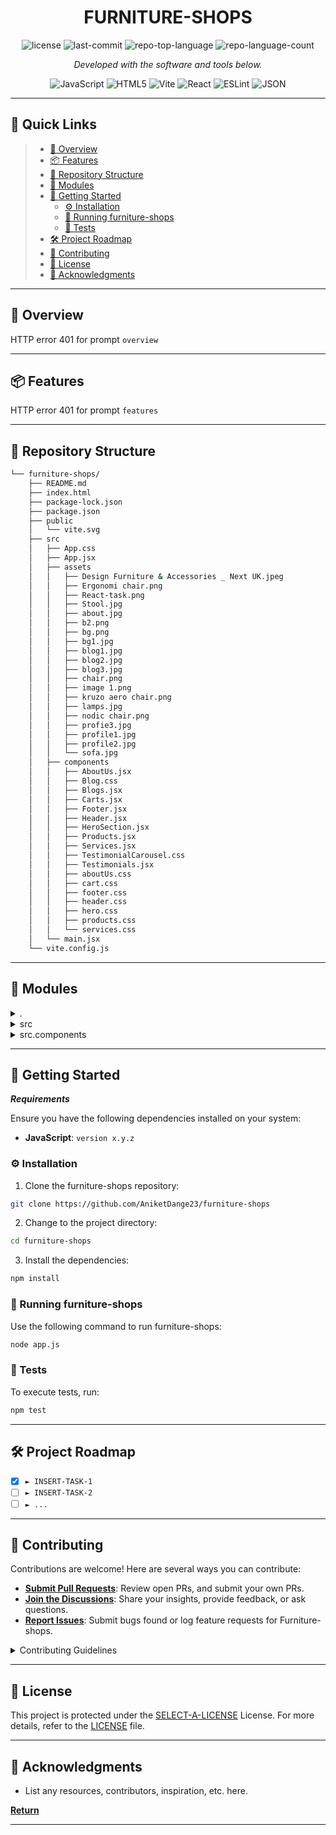 
<p align="center">
    <h1 align="center">FURNITURE-SHOPS</h1>
</p>
<p align="center">
    <a href="https://furniture-shops.netlify.app/" ></a>
</p>
<p align="center">
	<img src="https://img.shields.io/github/license/AniketDange23/furniture-shops?style=flat&color=0080ff" alt="license">
	<img src="https://img.shields.io/github/last-commit/AniketDange23/furniture-shops?style=flat&logo=git&logoColor=white&color=0080ff" alt="last-commit">
	<img src="https://img.shields.io/github/languages/top/AniketDange23/furniture-shops?style=flat&color=0080ff" alt="repo-top-language">
	<img src="https://img.shields.io/github/languages/count/AniketDange23/furniture-shops?style=flat&color=0080ff" alt="repo-language-count">
<p>
<p align="center">
		<em>Developed with the software and tools below.</em>
</p>
<p align="center">
	<img src="https://img.shields.io/badge/JavaScript-F7DF1E.svg?style=flat&logo=JavaScript&logoColor=black" alt="JavaScript">
	<img src="https://img.shields.io/badge/HTML5-E34F26.svg?style=flat&logo=HTML5&logoColor=white" alt="HTML5">
	<img src="https://img.shields.io/badge/Vite-646CFF.svg?style=flat&logo=Vite&logoColor=white" alt="Vite">
	<img src="https://img.shields.io/badge/React-61DAFB.svg?style=flat&logo=React&logoColor=black" alt="React">
	<img src="https://img.shields.io/badge/ESLint-4B32C3.svg?style=flat&logo=ESLint&logoColor=white" alt="ESLint">
	<img src="https://img.shields.io/badge/JSON-000000.svg?style=flat&logo=JSON&logoColor=white" alt="JSON">
</p>
<hr>

## 🔗 Quick Links

> - [📍 Overview](#-overview)
> - [📦 Features](#-features)
> - [📂 Repository Structure](#-repository-structure)
> - [🧩 Modules](#-modules)
> - [🚀 Getting Started](#-getting-started)
>   - [⚙️ Installation](#️-installation)
>   - [🤖 Running furniture-shops](#-running-furniture-shops)
>   - [🧪 Tests](#-tests)
> - [🛠 Project Roadmap](#-project-roadmap)
> - [🤝 Contributing](#-contributing)
> - [📄 License](#-license)
> - [👏 Acknowledgments](#-acknowledgments)

---

## 📍 Overview

HTTP error 401 for prompt `overview`

---

## 📦 Features

HTTP error 401 for prompt `features`

---

## 📂 Repository Structure

```sh
└── furniture-shops/
    ├── README.md
    ├── index.html
    ├── package-lock.json
    ├── package.json
    ├── public
    │   └── vite.svg
    ├── src
    │   ├── App.css
    │   ├── App.jsx
    │   ├── assets
    │   │   ├── Design Furniture & Accessories _ Next UK.jpeg
    │   │   ├── Ergonomi chair.png
    │   │   ├── React-task.png
    │   │   ├── Stool.jpg
    │   │   ├── about.jpg
    │   │   ├── b2.png
    │   │   ├── bg.png
    │   │   ├── bg1.jpg
    │   │   ├── blog1.jpg
    │   │   ├── blog2.jpg
    │   │   ├── blog3.jpg
    │   │   ├── chair.png
    │   │   ├── image 1.png
    │   │   ├── kruzo aero chair.png
    │   │   ├── lamps.jpg
    │   │   ├── nodic chair.png
    │   │   ├── profie3.jpg
    │   │   ├── profile1.jpg
    │   │   ├── profile2.jpg
    │   │   └── sofa.jpg
    │   ├── components
    │   │   ├── AboutUs.jsx
    │   │   ├── Blog.css
    │   │   ├── Blogs.jsx
    │   │   ├── Carts.jsx
    │   │   ├── Footer.jsx
    │   │   ├── Header.jsx
    │   │   ├── HeroSection.jsx
    │   │   ├── Products.jsx
    │   │   ├── Services.jsx
    │   │   ├── TestimonialCarousel.css
    │   │   ├── Testimonials.jsx
    │   │   ├── aboutUs.css
    │   │   ├── cart.css
    │   │   ├── footer.css
    │   │   ├── header.css
    │   │   ├── hero.css
    │   │   ├── products.css
    │   │   └── services.css
    │   └── main.jsx
    └── vite.config.js
```

---

## 🧩 Modules

<details closed><summary>.</summary>

| File                                                                                                | Summary                                       |
| ---                                                                                                 | ---                                           |
| [index.html](https://github.com/AniketDange23/furniture-shops/blob/master/index.html)               | HTTP error 401 for prompt `index.html`        |
| [vite.config.js](https://github.com/AniketDange23/furniture-shops/blob/master/vite.config.js)       | HTTP error 401 for prompt `vite.config.js`    |
| [package.json](https://github.com/AniketDange23/furniture-shops/blob/master/package.json)           | HTTP error 401 for prompt `package.json`      |
| [package-lock.json](https://github.com/AniketDange23/furniture-shops/blob/master/package-lock.json) | HTTP error 401 for prompt `package-lock.json` |

</details>

<details closed><summary>src</summary>

| File                                                                                  | Summary                                  |
| ---                                                                                   | ---                                      |
| [App.jsx](https://github.com/AniketDange23/furniture-shops/blob/master/src/App.jsx)   | HTTP error 401 for prompt `src/App.jsx`  |
| [App.css](https://github.com/AniketDange23/furniture-shops/blob/master/src/App.css)   | HTTP error 401 for prompt `src/App.css`  |
| [main.jsx](https://github.com/AniketDange23/furniture-shops/blob/master/src/main.jsx) | HTTP error 401 for prompt `src/main.jsx` |

</details>

<details closed><summary>src.components</summary>

| File                                                                                                                           | Summary                                                            |
| ---                                                                                                                            | ---                                                                |
| [products.css](https://github.com/AniketDange23/furniture-shops/blob/master/src/components/products.css)                       | HTTP error 401 for prompt `src/components/products.css`            |
| [TestimonialCarousel.css](https://github.com/AniketDange23/furniture-shops/blob/master/src/components/TestimonialCarousel.css) | HTTP error 401 for prompt `src/components/TestimonialCarousel.css` |
| [AboutUs.jsx](https://github.com/AniketDange23/furniture-shops/blob/master/src/components/AboutUs.jsx)                         | HTTP error 401 for prompt `src/components/AboutUs.jsx`             |
| [footer.css](https://github.com/AniketDange23/furniture-shops/blob/master/src/components/footer.css)                           | HTTP error 401 for prompt `src/components/footer.css`              |
| [HeroSection.jsx](https://github.com/AniketDange23/furniture-shops/blob/master/src/components/HeroSection.jsx)                 | HTTP error 401 for prompt `src/components/HeroSection.jsx`         |
| [Footer.jsx](https://github.com/AniketDange23/furniture-shops/blob/master/src/components/Footer.jsx)                           | HTTP error 401 for prompt `src/components/Footer.jsx`              |
| [Testimonials.jsx](https://github.com/AniketDange23/furniture-shops/blob/master/src/components/Testimonials.jsx)               | HTTP error 401 for prompt `src/components/Testimonials.jsx`        |
| [services.css](https://github.com/AniketDange23/furniture-shops/blob/master/src/components/services.css)                       | HTTP error 401 for prompt `src/components/services.css`            |
| [hero.css](https://github.com/AniketDange23/furniture-shops/blob/master/src/components/hero.css)                               | HTTP error 401 for prompt `src/components/hero.css`                |
| [cart.css](https://github.com/AniketDange23/furniture-shops/blob/master/src/components/cart.css)                               | HTTP error 401 for prompt `src/components/cart.css`                |
| [Products.jsx](https://github.com/AniketDange23/furniture-shops/blob/master/src/components/Products.jsx)                       | HTTP error 401 for prompt `src/components/Products.jsx`            |
| [Services.jsx](https://github.com/AniketDange23/furniture-shops/blob/master/src/components/Services.jsx)                       | HTTP error 401 for prompt `src/components/Services.jsx`            |
| [Blogs.jsx](https://github.com/AniketDange23/furniture-shops/blob/master/src/components/Blogs.jsx)                             | HTTP error 401 for prompt `src/components/Blogs.jsx`               |
| [Blog.css](https://github.com/AniketDange23/furniture-shops/blob/master/src/components/Blog.css)                               | HTTP error 401 for prompt `src/components/Blog.css`                |
| [Carts.jsx](https://github.com/AniketDange23/furniture-shops/blob/master/src/components/Carts.jsx)                             | HTTP error 401 for prompt `src/components/Carts.jsx`               |
| [header.css](https://github.com/AniketDange23/furniture-shops/blob/master/src/components/header.css)                           | HTTP error 401 for prompt `src/components/header.css`              |
| [aboutUs.css](https://github.com/AniketDange23/furniture-shops/blob/master/src/components/aboutUs.css)                         | HTTP error 401 for prompt `src/components/aboutUs.css`             |
| [Header.jsx](https://github.com/AniketDange23/furniture-shops/blob/master/src/components/Header.jsx)                           | HTTP error 401 for prompt `src/components/Header.jsx`              |

</details>

---

## 🚀 Getting Started

***Requirements***

Ensure you have the following dependencies installed on your system:

* **JavaScript**: `version x.y.z`

### ⚙️ Installation

1. Clone the furniture-shops repository:

```sh
git clone https://github.com/AniketDange23/furniture-shops
```

2. Change to the project directory:

```sh
cd furniture-shops
```

3. Install the dependencies:

```sh
npm install
```

### 🤖 Running furniture-shops

Use the following command to run furniture-shops:

```sh
node app.js
```

### 🧪 Tests

To execute tests, run:

```sh
npm test
```

---

## 🛠 Project Roadmap

- [X] `► INSERT-TASK-1`
- [ ] `► INSERT-TASK-2`
- [ ] `► ...`

---

## 🤝 Contributing

Contributions are welcome! Here are several ways you can contribute:

- **[Submit Pull Requests](https://github.com/AniketDange23/furniture-shops/blob/main/CONTRIBUTING.md)**: Review open PRs, and submit your own PRs.
- **[Join the Discussions](https://github.com/AniketDange23/furniture-shops/discussions)**: Share your insights, provide feedback, or ask questions.
- **[Report Issues](https://github.com/AniketDange23/furniture-shops/issues)**: Submit bugs found or log feature requests for Furniture-shops.

<details closed>
    <summary>Contributing Guidelines</summary>

1. **Fork the Repository**: Start by forking the project repository to your GitHub account.
2. **Clone Locally**: Clone the forked repository to your local machine using a Git client.
   ```sh
   git clone https://github.com/AniketDange23/furniture-shops
   ```
3. **Create a New Branch**: Always work on a new branch, giving it a descriptive name.
   ```sh
   git checkout -b new-feature-x
   ```
4. **Make Your Changes**: Develop and test your changes locally.
5. **Commit Your Changes**: Commit with a clear message describing your updates.
   ```sh
   git commit -m 'Implemented new feature x.'
   ```
6. **Push to GitHub**: Push the changes to your forked repository.
   ```sh
   git push origin new-feature-x
   ```
7. **Submit a Pull Request**: Create a PR against the original project repository. Clearly describe the changes and their motivations.

Once your PR is reviewed and approved, it will be merged into the main branch.

</details>

---

## 📄 License

This project is protected under the [SELECT-A-LICENSE](https://choosealicense.com/licenses) License. For more details, refer to the [LICENSE](https://choosealicense.com/licenses/) file.

---

## 👏 Acknowledgments

- List any resources, contributors, inspiration, etc. here.

[**Return**](#-quick-links)

---
